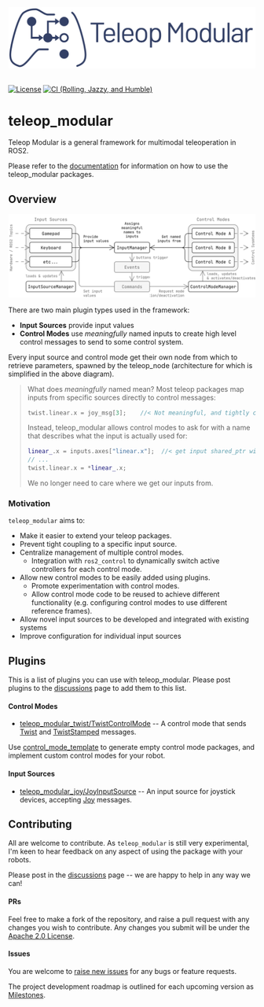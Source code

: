 <a href="https://baileychessum.github.io/teleop_modular/">
  <div align="center">
    <picture>
      <source media="(prefers-color-scheme: light)" srcset="docs/images/logo_text.svg">
      <source media="(prefers-color-scheme: dark)" srcset="docs/images/logo_white_text.svg">
      <img src="docs/images/logo_text.svg" width="625px" alt="teleop_modular logo">
    </picture>
  </div>
</a>

<br/>

[![License](https://img.shields.io/badge/License-Apache%202.0-blue.svg)](https://opensource.org/licenses/Apache-2.0)
[![CI (Rolling, Jazzy, and Humble)](https://github.com/BaileyChessum/teleop_modular/actions/workflows/ci.yml/badge.svg?branch=main)](https://github.com/BaileyChessum/teleop_modular/actions/workflows/ci.yml?query=branch%3Amain)

# teleop_modular

Teleop Modular is a general framework for multimodal teleoperation in ROS2.

Please refer to the [documentation](https://baileychessum.github.io/teleop_modular/) for information on how to use the teleop_modular packages.

## Overview

<a href="https://baileychessum.github.io/teleop_modular/">
  <div align="center">
    <picture>
      <source media="(prefers-color-scheme: light)" srcset="docs/images/diagrams/architecture_diagram_light.svg">
      <source media="(prefers-color-scheme: dark)" srcset="docs/images/diagrams/architecture_diagram_dark.svg">
      <img src="docs/images/diagrams/architecture_diagram_light.svg" width="700px" alt="teleop_node architecture diagram">
    </picture>
  </div>
</a>

There are two main plugin types used in the framework:

- **Input Sources** provide input values
- **Control Modes** use *meaningfully* named inputs to create high level control messages to send to some control system.

Every input source and control mode get their own node from which to retrieve parameters, spawned by the teleop_node 
(architecture for which is simplified in the above diagram).

> What does *meaningfully* named mean? Most teleop packages map inputs from specific sources directly to control messages:
>
> ```cpp
> twist.linear.x = joy_msg[3];    //< Not meaningful, and tightly coupled to joy
> ```
>
> Instead, teleop_modular allows control modes to ask for with a name that describes what the input is actually used
> for:
>
> ```cpp
> linear_.x = inputs.axes["linear.x"];  //< get input shared_ptr with meaningful name
> // ...
> twist.linear.x = *linear_.x;
> ```
> 
> We no longer need to care where we get our inputs from.

### Motivation

`teleop_modular` aims to:
- Make it easier to extend your teleop packages.
- Prevent tight coupling to a specific input source.
- Centralize management of multiple control modes.
  - Integration with `ros2_control` to dynamically switch active controllers for each control mode.
- Allow new control modes to be easily added using plugins.
  - Promote experimentation with control modes.
  - Allow control mode code to be reused to achieve different functionality 
    (e.g. configuring control modes to use different reference frames).
- Allow novel input sources to be developed and integrated with existing systems
- Improve configuration for individual input sources

## Plugins

This is a list of plugins you can use with teleop_modular. Please post plugins to the [discussions](https://github.com/BaileyChessum/teleop_modular/discussions/categories/general) page to add them to this list.

#### Control Modes

- [teleop_modular_twist/TwistControlMode](./teleop_modular_twist) -- A control mode that sends [Twist](https://docs.ros2.org/latest/api/geometry_msgs/msg/Twist.html) and [TwistStamped](https://docs.ros2.org/latest/api/geometry_msgs/msg/TwistStamped.html) messages.

Use [control_mode_template](https://github.com/BaileyChessum/control_mode_template) to generate empty control mode packages, and implement custom control modes for your robot.

#### Input Sources

- [teleop_modular_joy/JoyInputSource](./teleop_modular_joy) -- An input source for joystick devices, accepting [Joy](https://docs.ros2.org/latest/api/sensor_msgs/msg/Joy.html) messages.

## Contributing

All are welcome to contribute. As `teleop_modular` is still very experimental, I'm keen to hear feedback on any aspect of using the package with your robots.

Please post in the [discussions](https://github.com/BaileyChessum/teleop_modular/discussions/categories/general) page -- we are happy to help in any way we can!

#### PRs

Feel free to make a fork of the repository, and raise a pull request with any changes you wish to contribute. Any changes you submit will be under the [Apache 2.0 License](./LICENSE.txt).

#### Issues

You are welcome to [raise new issues](https://github.com/BaileyChessum/teleop_modular/issues/new) for any bugs or feature requests.

The project development roadmap is outlined for each upcoming version as [Milestones](https://github.com/BaileyChessum/teleop_modular/milestones).


